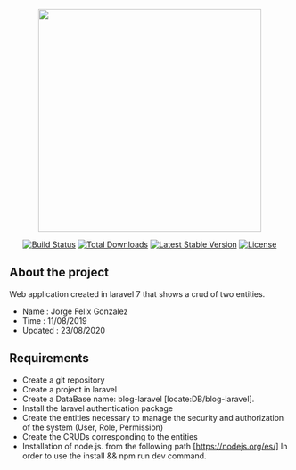 <p align="center"><img src="https://res.cloudinary.com/dtfbvvkyp/image/upload/v1566331377/laravel-logolockup-cmyk-red.svg" width="400"></p>

<p align="center">
<a href="https://travis-ci.org/laravel/framework"><img src="https://travis-ci.org/laravel/framework.svg" alt="Build Status"></a>
<a href="https://packagist.org/packages/laravel/framework"><img src="https://poser.pugx.org/laravel/framework/d/total.svg" alt="Total Downloads"></a>
<a href="https://packagist.org/packages/laravel/framework"><img src="https://poser.pugx.org/laravel/framework/v/stable.svg" alt="Latest Stable Version"></a>
<a href="https://packagist.org/packages/laravel/framework"><img src="https://poser.pugx.org/laravel/framework/license.svg" alt="License"></a>
</p>

## About the project

Web application created in laravel 7 that shows a crud of two entities.

- Name      :   Jorge Felix Gonzalez 
- Time      :   11/08/2019
- Updated   :   23/08/2020

## Requirements
- Create a git repository
- Create a project in laravel
- Create a DataBase name: blog-laravel [locate:DB/blog-laravel].
- Install the laravel authentication package
- Create the entities necessary to manage the security and authorization of the system (User, Role, Permission)
- Create the CRUDs corresponding to the entities
- Installation of node.js. from the following path [https://nodejs.org/es/] In order to use the install && npm run dev command.



